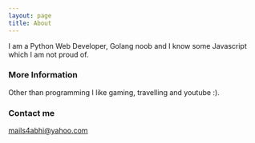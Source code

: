 ```yaml
---
layout: page
title: About
---
```


I am a Python Web Developer, Golang noob and I know some Javascript which I am not proud of.

### More Information

Other than programming I like gaming, travelling and youtube :).

### Contact me

[mails4abhi@yahoo.com](mailto:mails4abhi@yahoo.com)
